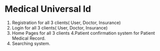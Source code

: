 # Medical Universal Id

1. Registration for all 3 clients( User, Doctor, Insurance)
2. Login for all 3 clients( User, Doctor, Insurance)
3. Home Pages for all 3 clients
4.Patient confirmation system for Patient Medical Record.
5. Searching system.
